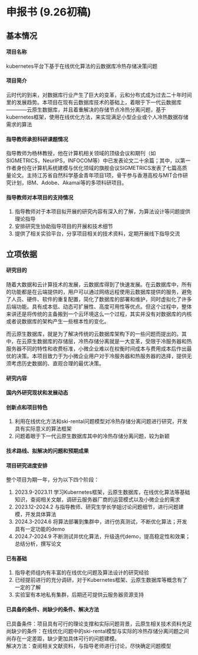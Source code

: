 # 申报书 (9.26初稿)

## 基本情况

#### 项目名称

kubernetes平台下基于在线优化算法的云数据库冷热存储决策问题

#### 项目简介

云时代的到来，对数据库行业产生了巨大的变革，云和分布式成为过去二十年时间里的发展趋势。本项目在现有云数据库技术的基础上，着眼于下一代云数据库————云原生数据库，并且着重解决的存储节点冷热分离问题，基于kubernetes框架，使用在线优化方法，来实现满足小型企业或个人冷热数据存储需求的算法

#### 指导教师承担科研课题情况

指导教师为杨林教授，他在计算机相关领域的顶级会议和期刊（如SIGMETRICS，NeurIPS，INFOCOM等）中已发表论文二十余篇；其中，以第一作者身份在计算机系统建模与优化领域的旗舰会议SIGMETRICS发表了七篇高质量论文。主持江苏省自然科学基金青年项目1项，骨干参与香港高校与MIT合作研究计划，IBM、Adobe、Akamai等的多项科研项目。

#### 指导教师对本项目的支持情况

1. 指导教师对于本项目拟开展的研究内容有深入的了解，为算法设计等问题提供理论指导
2. 安排研究生协助指导项目的开展和技术细节
3. 提供了相关实验平台，分享项目相关的技术资料，定期开展线下指导交流

## 立项依据

#### 研究目的

随着大数据和云计算技术的发展，云数据库得到了快速发展。在云数据库中，所有的功能都是在云端提供的，用户可以通过网络远程使用云数据库提供的服务，避免了人员、硬件、软件的重复配置，简化了数据库的部署和维护，同时虚拟化了许多后端功能。具有成本低、动态可扩展性、高度可用性等优点。但这个过程中，整体来讲还是将传统的主备搬到一个云环境这么一个过程，其实并没有对数据库的内核或者说数据库的架构产生一些根本性的变化。

而云原生数据库，就是为了解决传统的云数据库架构下的一些问题而提出的。其中，在云原生数据库的存储层，冷热存储分离就是一大变革，受限于冷服务器和热服务器不同的特性和收费标准，小微企业难以在权衡时间成本与费用成本后作出最优的决策。本项目致力于为小微企业用户对于冷服务器和热服务器的选择，提供无须考虑历史数据的、直观合理的最优决策。

#### 研究内容


#### 国内外研究现状和发展动态


#### 创新点和项目特色

1. 利用在线优化方法和ski-rental问题模型对冷热存储分离问题进行研究，开发具有实际意义的算法框架
2. 问题着眼于下一代云原生数据库其中的冷热存储分离问题，较为新颖

#### 技术路线、拟解决的问题和预期成果

#### 项目研究进度安排

整个项目为期一年，分为以下四个阶段：

1. 2023.9-2023.11
学习Kubernetes框架，云原生数据库，在线优化算法等基础知识，查阅相关文献，调研云服务器厂商的运营模式以及小微企业的需求
2. 2023.12-2024.2
与指导教师、研究生学长学姐讨论问题细节，进行问题建模，开发具体算法
3. 2024.3-2024.6
将算法部署到集群中，进行仿真测试，不断优化算法；开发具有一定功能的demo
4. 2024.7-2024.9
不断测试并优化算法，升级迭代demo，提高稳定性和效果；总结分析，撰写论文

#### 已有基础

1. 指导老师组内有丰富的在线优化问题及算法设计的研究经验
2. 已经提前进行的充分调研，对于Kubernetes框架、云原生数据库等概念有了一定的了解
3. 实验室有本地私有集群，后期还可提供云服务器资源支持

#### 已具备的条件、尚缺少的条件、解决方法

已具备条件：项目具有可行的理论支撑和实际问题背景，云原生相关技术资料充足  
尚缺少的条件：在线优化问题中的ski-rental模型与实际的冷热存储分离问题之间尚存在一定差距，缺少更加具体可行的问题建模。  
解决方法：查阅相关文献资料，与指导老师进行讨论，尽快确定问题模型  